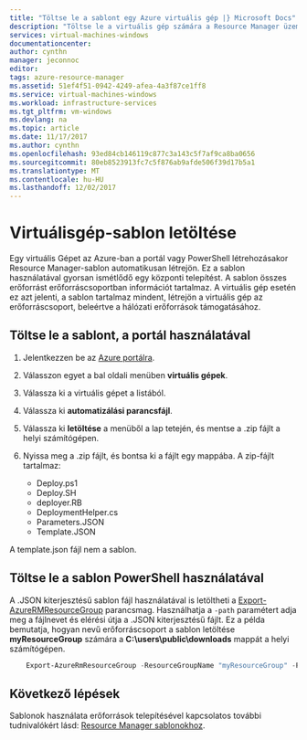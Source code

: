 ```yaml
---
title: "Töltse le a sablont egy Azure virtuális gép |} Microsoft Docs"
description: "Töltse le a virtuális gép számára a Resource Manager üzembe helyezési modellel központi telepítésének automatizálása templatefor"
services: virtual-machines-windows
documentationcenter: 
author: cynthn
manager: jeconnoc
editor: 
tags: azure-resource-manager
ms.assetid: 51ef4f51-0942-4249-afea-4a3f87ce1ff8
ms.service: virtual-machines-windows
ms.workload: infrastructure-services
ms.tgt_pltfrm: vm-windows
ms.devlang: na
ms.topic: article
ms.date: 11/17/2017
ms.author: cynthn
ms.openlocfilehash: 93ed84cb146119c877c3a143c5f7af9ca8ba0656
ms.sourcegitcommit: 80eb8523913fc7c5f876ab9afde506f39d17b5a1
ms.translationtype: MT
ms.contentlocale: hu-HU
ms.lasthandoff: 12/02/2017
---
```

# <a name="download-the-template-for-a-vm"></a>Virtuálisgép-sablon letöltése
Egy virtuális Gépet az Azure-ban a portál vagy PowerShell létrehozásakor Resource Manager-sablon automatikusan létrejön. Ez a sablon használatával gyorsan ismétlődő egy központi telepítést. A sablon összes erőforrást erőforráscsoportban információt tartalmaz. A virtuális gép esetén ez azt jelenti, a sablon tartalmaz mindent, létrejön a virtuális gép az erőforráscsoport, beleértve a hálózati erőforrások támogatásához.

## <a name="download-the-template-using-the-portal"></a>Töltse le a sablont, a portál használatával
1. Jelentkezzen be az [Azure portálra](https://portal.azure.com/).
2. Válasszon egyet a bal oldali menüben **virtuális gépek**.
3. Válassza ki a virtuális gépet a listából.
4. Válassza ki **automatizálási parancsfájl**.
5. Válassza ki **letöltése** a menüből a lap tetején, és mentse a .zip fájlt a helyi számítógépen.
6. Nyissa meg a .zip fájlt, és bontsa ki a fájlt egy mappába. A zip-fájlt tartalmaz:
   
   * Deploy.ps1
   * Deploy.SH 
   * deployer.RB
   * DeploymentHelper.cs
   * Parameters.JSON
   * Template.JSON

A template.json fájl nem a sablon.

## <a name="download-the-template-using-powershell"></a>Töltse le a sablon PowerShell használatával
A .JSON kiterjesztésű sablon fájl használatával is letöltheti a [Export-AzureRMResourceGroup](https://msdn.microsoft.com/library/mt715427.aspx) parancsmag. Használhatja a `-path` paramétert adja meg a fájlnevet és elérési útja a .JSON kiterjesztésű fájlt. Ez a példa bemutatja, hogyan nevű erőforráscsoport a sablon letöltése **myResourceGroup** számára a **C:\users\public\downloads** mappát a helyi számítógépen.

```powershell
    Export-AzureRmResourceGroup -ResourceGroupName "myResourceGroup" -Path "C:\users\public\downloads"
```

## <a name="next-steps"></a>Következő lépések
Sablonok használata erőforrások telepítésével kapcsolatos további tudnivalókért lásd: [Resource Manager sablonokhoz](../../azure-resource-manager/resource-manager-template-walkthrough.md).

